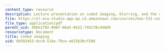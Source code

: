 ```yaml
---
content_type: resource
description: Lecture presentation on coded imaging, blurring, and the deblurring process.
file: https://ol-ocw-studio-app-qa.s3.amazonaws.com/courses/mas-531-computational-camera-and-photography-fall-2009/9b592453dcc851be79cee815b30cf508_MITMAS_531F09_lec11_1.pdf
file_type: application/pdf
parent_uid: 49bb1f92-0987-68a5-8422-744178c448d9
resourcetype: Document
title: Coded imaging
uid: 9b592453-dcc8-51be-79ce-e815b30cf508
---
```

